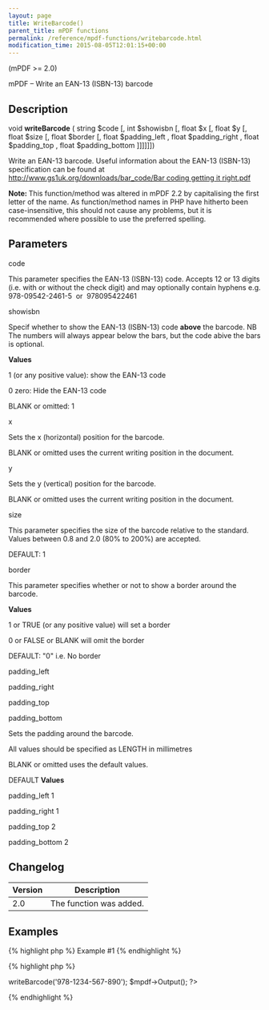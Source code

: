 ```yaml
---
layout: page
title: WriteBarcode()
parent_title: mPDF functions
permalink: /reference/mpdf-functions/writebarcode.html
modification_time: 2015-08-05T12:01:15+00:00
---
```




<p>(mPDF &gt;= 2.0)</p>
<p>mPDF – Write an EAN-13 (ISBN-13) barcode</p>
<h2>Description</h2>
<p class="manual_block">void <b>writeBarcode</b> ( string <span class="parameter">$code</span> [, int <span class="parameter">$showisbn</span> [, float <span class="parameter">$x</span> [, float <span class="parameter">$y</span> [, float <span class="parameter">$size</span> [, float <span class="parameter">$border</span> [, float <span class="parameter">$padding_left</span> , float <span class="parameter">$padding_right</span> , float <span class="parameter">$padding_top</span> , float <span class="parameter">$padding_bottom</span> ]]]]]])</p>
<p>Write an EAN-13 barcode. Useful information about the EAN-13 (ISBN-13) specification can be found at <a href="http://www.gs1uk.org/downloads/bar_code/Bar coding getting it right.pdf">http://www.gs1uk.org/downloads/bar_code/Bar coding getting it right.pdf</a></p>
<p class="manual_block"><b>Note: </b>This function/method was altered in mPDF 2.2 by capitalising the first letter of the name. As function/method names in PHP have hitherto been case-insensitive, this should not cause any problems, but it is recommended where possible to use the preferred spelling.</p>
<h2>Parameters</h2>
<p class="manual_param_dt"><span class="parameter">code</span></p>
<p class="manual_param_dd">This parameter specifies the EAN-13 (ISBN-13) code. Accepts 12 or 13 digits (i.e. with or without the check digit) and may optionally contain hyphens e.g. 978-09542-2461-5&nbsp; or&nbsp; 978095422461</p>
<p class="manual_param_dt"><span class="parameter">showisbn</span></p>
<p class="manual_param_dd">Specif whether to show the EAN-13 (ISBN-13) code <b>above</b> the barcode. NB The numbers will always appear below the bars, but the code abive the bars is optional.</p>
<p class="manual_param_dd"><b>Values</b>

1 (or any positive value): show the EAN-13 code

0 zero: Hide the EAN-13 code

<span class="smallblock">BLANK</span> or omitted: 1</p>
<p class="manual_param_dt"><span class="parameter">x</span></p>
<p class="manual_param_dd">Sets the <span class="parameter">x</span> (horizontal) position for the barcode.

<span class="smallblock">BLANK</span>&nbsp;or omitted uses the current writing position in the document.</p>
<p><span class="parameter">y</span></p>
<p class="manual_param_dd">Sets the <span class="parameter">y</span> (vertical) position for the barcode.

<span class="smallblock">BLANK</span>&nbsp;or omitted uses the current writing position in the document.</p>
<p class="manual_param_dt"><span class="parameter">size</span></p>
<p class="manual_param_dd">This parameter specifies the size of the barcode relative to the standard. Values between 0.8 and 2.0 (80% to 200%) are accepted.

<span class="smallblock">DEFAULT</span>: 1</p>
<p class="manual_param_dt"><span class="parameter">border</span></p>
<p class="manual_param_dd">This parameter specifies whether or not to show a border around the barcode.</p>
<p class="manual_param_dd"><b>Values</b>

1 or <span class="smallblock">TRUE</span> (or any positive value) will set a border

0 or <span class="smallblock">FALSE</span> or <span class="smallblock">BLANK</span> will omit the border

<span class="smallblock">DEFAULT</span>: "0" i.e. No border</p>
<p class="manual_param_dt"><span class="parameter">padding_left</span>

<span class="parameter">padding</span><span class="parameter">_right</span>

<span class="parameter">padding</span><span class="parameter">_top</span>

<span class="parameter">padding</span><span class="parameter">_bottom</span><span class="parameter">

</span></p>
<p class="manual_param_dd">Sets the padding around the barcode.

All values should be specified as <span class="smallblock">LENGTH</span> in millimetres

<span class="smallblock">BLANK</span>&nbsp;or omitted uses the default values.</p>
<p class="manual_param_dd"><span class="smallblock">DEFAULT</span> <b>Values</b>

<span class="parameter">padding</span><span class="parameter">_left</span> 1

<span class="parameter">padding</span><span class="parameter">_right</span> 1

<span class="parameter">padding</span><span class="parameter">_top</span> 2

<span class="parameter">padding</span><span class="parameter">_bottom</span> 2</p>
<h2>Changelog</h2>
<table class="table"> <thead>
<tr> <th>Version</th><th>Description</th> </tr>
</thead> <tbody>
<tr>
<td>2.0</td>
<td>The function was added.</td>
</tr>
</tbody> </table>
<h2>Examples</h2>

{% highlight php %}
Example #1
{% endhighlight %}

{% highlight php %}
<?php

<?php

$mpdf=new mPDF();

$mpdf->writeBarcode('978-1234-567-890'); 

$mpdf->Output();

?>
{% endhighlight %}

<p>&nbsp;</p>
